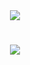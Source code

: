 <div align="center">
    <img  src="https://github-readme-streak-stats.herokuapp.com/?user=zsuh&theme=dark&hide_border=true" />
</div>

<h1 align="center">
  <a href="https://sunguoqi.com/">
    <img src="https://readme-typing-svg.herokuapp.com/?lines=console.log(%22Hello%2C%20World!%22);你好，世界！&center=true&size=27">
  </a>
</h1>
